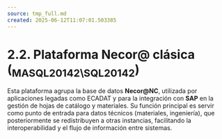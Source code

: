 ```yaml
---
source: tmp_full.md
created: 2025-06-12T11:07:01.503385
---
```


# **2.2. Plataforma Necor@ clásica (<sub>MASQL20142\SQL20142</sub>)**

Esta plataforma agrupa la base de datos **Necor@NC**, utilizada por
aplicaciones legadas como ECADAT y para la integración con **SAP** en la
gestión de hojas de catálogo y materiales. Su función principal es
servir como punto de entrada para datos técnicos (materiales,
ingeniería), que posteriormente se redistribuyen a otras instancias,
facilitando la interoperabilidad y el flujo de información entre
sistemas.

